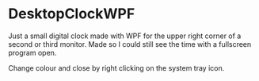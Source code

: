 # DesktopClockWPF
Just a small digital clock made with WPF for the upper right corner of a second or third monitor. Made so I could still see the time with a fullscreen program open.

Change colour and close by right clicking on the system tray icon.
